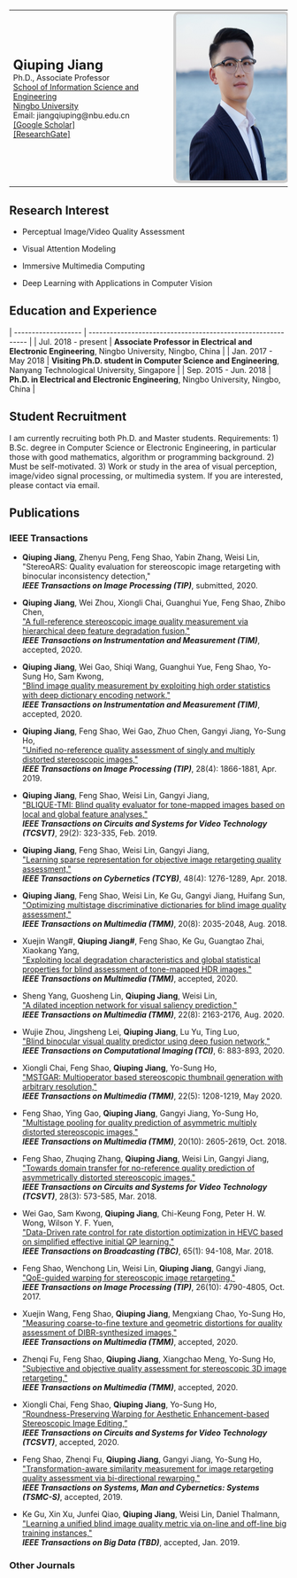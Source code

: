 <table class="cv">
  <tbody><tr>
    <td>
      <span class="blue_2"><font size="5"><strong>Qiuping Jiang</strong></font></span><br>
      Ph.D., Associate Professor<br>
      <a href="http://eecs.nbu.edu.cn/">School of Information Science and Engineering</a><br>
      <a href="http://www.nbu.edu.cn/">Ningbo University</a><br>
      Email: jiangqiuping@nbu.edu.cn<br>
      <a href="https://scholar.google.com/citations?user=PbPTiKYAAAAJ/">[Google Scholar]</a><br>
      <a href="https://www.researchgate.net/profile/Jiang_Qiuping4/">[ResearchGate]</a><br>
    </td>
    <td>
      <img src="picture.png" alt="Drawing" style="
      height: 300px;
      border: 5px solid #ccc;
      border-radius: 10px;
      -moz-border-radius: 10px;
      -khtml-border-radius: 10px;
      -webkit-border-radius: 10px;
      ">
    </td>
  </tr></tbody>
</table>

## Research Interest

* Perceptual Image/Video Quality Assessment

* Visual Attention Modeling

* Immersive Multimedia Computing

* Deep Learning with Applications in Computer Vision


## Education and Experience

| ------------------- | ------------------------------------------------------------ |
| Jul. 2018 - present | **Associate Professor in Electrical and Electronic Engineering**, Ningbo University, Ningbo, China |
| Jan. 2017 - May  2018 | **Visiting Ph.D. student in Computer Science and Engineering**, Nanyang Technological University, Singapore |
| Sep. 2015 - Jun. 2018 | **Ph.D. in Electrical and Electronic Engineering**, Ningbo University, Ningbo, China |

## Student Recruitment
I am currently recruiting both Ph.D. and Master students. Requirements: 1) B.Sc. degree in Computer Science or Electronic Engineering, in particular those with good mathematics, algorithm or programming background. 2) Must be self-motivated. 3) Work or study in the area of visual perception, image/video signal processing, or multimedia system. If you are interested, please contact via email.

## Publications
### IEEE Transactions
*  **Qiuping Jiang**, Zhenyu Peng, Feng Shao, Yabin Zhang, Weisi Lin,  
   "StereoARS: Quality evaluation for stereoscopic image retargeting with binocular inconsistency detection,"  
   ***IEEE Transactions on Image Processing (TIP)***, submitted, 2020.

*  **Qiuping Jiang**, Wei Zhou, Xiongli Chai, Guanghui Yue, Feng Shao, Zhibo Chen,  
   ["A full-reference stereoscopic image quality measurement via hierarchical deep feature degradation fusion,"](https://ieeexplore.ieee.org/document/9127513)  
   ***IEEE Transactions on Instrumentation and Measurement (TIM)***, accepted, 2020.

*  **Qiuping Jiang**, Wei Gao, Shiqi Wang, Guanghui Yue, Feng Shao, Yo-Sung Ho, Sam Kwong,  
   ["Blind image quality measurement by exploiting high order statistics with deep dictionary encoding network,"](https://ieeexplore.ieee.org/document/9055066/)  
   ***IEEE Transactions on Instrumentation and Measurement (TIM)***, accepted, 2020.

*  **Qiuping Jiang**, Feng Shao, Wei Gao, Zhuo Chen, Gangyi Jiang, Yo-Sung Ho,  
   ["Unified no-reference quality assessment of singly and multiply distorted stereoscopic images,"](https://ieeexplore.ieee.org/document/8540445)  
   ***IEEE Transactions on Image Processing (TIP)***, 28(4): 1866-1881, Apr. 2019.

*  **Qiuping Jiang**, Feng Shao, Weisi Lin, Gangyi Jiang,  
   ["BLIQUE-TMI: Blind quality evaluator for tone-mapped images based on local and global feature analyses,"](https://ieeexplore.ieee.org/document/8214257/)  
   ***IEEE Transactions on Circuits and Systems for Video Technology (TCSVT)***, 29(2): 323-335, Feb. 2019.

*  **Qiuping Jiang**, Feng Shao, Weisi Lin, Gangyi Jiang,  
   ["Learning sparse representation for objective image retargeting quality assessment,"](https://ieeexplore.ieee.org/document/7898810/)  
   ***IEEE Transactions on Cybernetics (TCYB)***, 48(4): 1276-1289, Apr. 2018.

*  **Qiuping Jiang**, Feng Shao, Weisi Lin, Ke Gu, Gangyi Jiang, Huifang Sun,  
   ["Optimizing multistage discriminative dictionaries for blind image quality assessment,"](https://ieeexplore.ieee.org/document/8068275)  
   ***IEEE Transactions on Multimedia (TMM)***, 20(8): 2035-2048, Aug. 2018.

*  Xuejin Wang#, **Qiuping Jiang#**, Feng Shao, Ke Gu, Guangtao Zhai, Xiaokang Yang,  
["Exploiting local degradation characteristics and global statistical properties for blind assessment of tone-mapped HDR images,"](https://ieeexplore.ieee.org/document/9064671/)  
***IEEE Transactions on Multimedia (TMM)***, accepted, 2020.

*  Sheng Yang, Guosheng Lin, **Qiuping Jiang**, Weisi Lin,  
["A dilated inception network for visual saliency prediction,"](https://ieeexplore.ieee.org/document/8868198)  
***IEEE Transactions on Multimedia (TMM)***, 22(8): 2163-2176, Aug. 2020.

*  Wujie Zhou, Jingsheng Lei, **Qiuping Jiang**, Lu Yu, Ting Luo,  
["Blind binocular visual quality predictor using deep fusion network,"](https://ieeexplore.ieee.org/document/9093188/)  
***IEEE Transactions on Computational Imaging (TCI)***, 6: 883-893, 2020.

*  Xiongli Chai, Feng Shao, **Qiuping Jiang**, Yo-Sung Ho,  
["MSTGAR: Multioperator based stereoscopic thumbnail generation with arbitrary resolution,"](https://ieeexplore.ieee.org/document/8826244)  
***IEEE Transactions on Multimedia (TMM)***, 22(5): 1208-1219, May 2020.

*  Feng Shao, Ying Gao, **Qiuping Jiang**, Gangyi Jiang, Yo-Sung Ho,  
["Multistage pooling for quality prediction of asymmetric multiply distorted stereoscopic images,"](https://ieeexplore.ieee.org/document/8322312/)  
***IEEE Transactions on Multimedia (TMM)***, 20(10): 2605-2619, Oct. 2018.

*  Feng Shao, Zhuqing Zhang, **Qiuping Jiang**, Weisi Lin, Gangyi Jiang,  
["Towards domain transfer for no-reference quality prediction of asymmetrically distorted stereoscopic images,"](https://ieeexplore.ieee.org/document/7742366)  
***IEEE Transactions on Circuits and Systems for Video Technology (TCSVT)***, 28(3): 573-585, Mar. 2018.

*  Wei Gao, Sam Kwong, **Qiuping Jiang**, Chi-Keung Fong, Peter H. W. Wong, Wilson Y. F. Yuen,  
["Data-Driven rate control for rate distortion optimization in HEVC based on simplified effective initial QP learning,"](https://ieeexplore.ieee.org/document/8456843/)  
***IEEE Transactions on Broadcasting (TBC)***, 65(1): 94-108, Mar. 2018.

*  Feng Shao, Wenchong Lin, Weisi Lin, **Qiuping Jiang**, Gangyi Jiang,  
["QoE-guided warping for stereoscopic image retargeting,"](https://ieeexplore.ieee.org/document/7962290)  
***IEEE Transactions on Image Processing (TIP)***, 26(10): 4790-4805, Oct. 2017.

*  Xuejin Wang, Feng Shao, **Qiuping Jiang**, Mengxiang Chao, Yo-Sung Ho,  
["Measuring coarse-to-fine texture and geometric distortions for quality assessment of DIBR-synthesized images,"](https://ieeexplore.ieee.org/document/9091246)  
***IEEE Transactions on Multimedia (TMM)***, accepted, 2020.

*  Zhenqi Fu, Feng Shao, **Qiuping Jiang**, Xiangchao Meng, Yo-Sung Ho,  
["Subjective and objective quality assessment for stereoscopic 3D image retargeting,"](https://ieeexplore.ieee.org/document/9139288/)  
***IEEE Transactions on Multimedia (TMM)***, accepted, 2020.

*  Xiongli Chai, Feng Shao, **Qiuping Jiang**, Yo-Sung Ho,  
[“Roundness-Preserving Warping for Aesthetic Enhancement-based Stereoscopic Image Editing,”](https://ieeexplore.ieee.org/document/9144262/)  
***IEEE Transactions on Circuits and Systems for Video Technology (TCSVT)***, accepted, 2020.

*  Feng Shao, Zhenqi Fu, **Qiuping Jiang**, Gangyi Jiang, Yo-Sung Ho,  
["Transformation-aware similarity measurement for image retargeting quality assessment via bi-directional rewarping,"](https://ieeexplore.ieee.org/document/8736027)  
***IEEE Transactions on Systems, Man and Cybernetics: Systems (TSMC-S)***, accepted, 2019.

*  Ke Gu, Xin Xu, Junfei Qiao, **Qiuping Jiang**, Weisi Lin, Daniel Thalmann,  
["Learning a unified blind image quality metric via on-line and off-line big training instances,"](https://ieeexplore.ieee.org/document/8627983)  
***IEEE Transactions on Big Data (TBD)***, accepted, Jan. 2019.

### Other Journals
